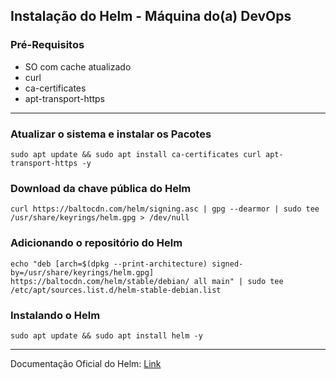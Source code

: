 ## **Instalação do Helm - Máquina do(a) DevOps**

### Pré-Requisitos

- SO com cache atualizado
- curl
- ca-certificates
- apt-transport-https

---
### Atualizar o sistema e instalar os Pacotes
```shell
sudo apt update && sudo apt install ca-certificates curl apt-transport-https -y
```

### Download da chave pública do Helm

```shell
curl https://baltocdn.com/helm/signing.asc | gpg --dearmor | sudo tee /usr/share/keyrings/helm.gpg > /dev/null
```

### Adicionando o repositório do Helm

```shell
echo "deb [arch=$(dpkg --print-architecture) signed-by=/usr/share/keyrings/helm.gpg] https://baltocdn.com/helm/stable/debian/ all main" | sudo tee /etc/apt/sources.list.d/helm-stable-debian.list
```

### Instalando o Helm

```shell
sudo apt update && sudo apt install helm -y
```

---

Documentação Oficial do Helm: [Link](https://helm.sh/docs/)